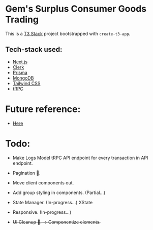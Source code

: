 # Gem's Surplus Consumer Goods Trading

This is a [T3 Stack](https://create.t3.gg/) project bootstrapped with `create-t3-app`.

## Tech-stack used:

- [Next.js](https://nextjs.org)
- [Clerk](https://clerk.com/)
- [Prisma](https://prisma.io)
- [MongoDB](https://www.mongodb.com/)
- [Tailwind CSS](https://tailwindcss.com)
- [tRPC](https://trpc.io)

# Future reference:

- [Here](https://github.com/idurar/idurar-erp-crm)

# Todo:

- Make Logs Model tRPC API endpoint for every transaction in API endpoint.
- Pagination 📄.
- Move client components out.

- Add group styling in components. (Partial...)
- State Manager. (In-progress...) XState
- Responsive. (In-progress...)

- ~~UI Cleanup 🧼. -> Componentize elements.~~
